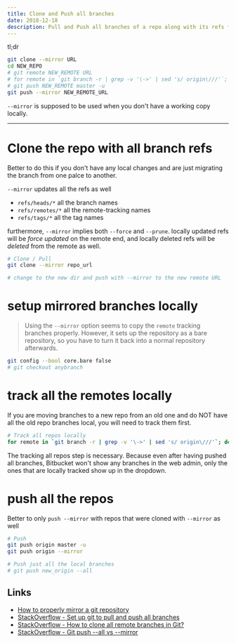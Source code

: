 ```yaml
---
title: Clone and Push all branches
date: 2018-12-18
description: Pull and Push all branches of a repo along with its refs from one server to another
---
```


tl;dr

```bash
git clone --mirror URL
cd NEW_REPO
# git remote NEW_REMOTE URL
# for remote in `git branch -r | grep -v '\->' | sed 's/ origin\///'`; do git branch --track $remote; done
# git push NEW_REMOTE master -u 
git push --mirror NEW_REMOTE_URL
```

`--mirror` is supposed to be used when you don't have a working copy locally.

---

# Clone the repo with all branch refs
Better to do this if you don't have any local changes and are just migrating the branch from one palce to another.

`--mirror` updates all the refs as well

- `refs/heads/*` all the branch names
- `refs/remotes/*` all the remote-tracking names 
- `refs/tags/*` all the tag names

furthermore, `--mirror` implies both `--force` and `--prune`. locally updated refs will be _force updated_ on the remote end, and locally deleted refs will be _deleted_ from the remote as well.

```bash
# Clone / Pull
git clone --mirror repo_url

# change to the new dir and push with --mirror to the new remote URL
```

# setup mirrored branches locally

> Using the `--mirror` option seems to copy the `remote` tracking branches properly. However, it sets up the repository as a bare repository, so you have to turn it back into a normal repository afterwards.

```bash
git config --bool core.bare false
# git checkout anybranch
```

# track all the remotes locally

If you are moving branches to a new repo from an old one and do NOT have all the old repo branches local, you will need to track them first.

```bash
# Track all repos locally
for remote in `git branch -r | grep -v '\->' | sed 's/ origin\///'`; do git branch --track $remote; done
```

The tracking all repos step is necessary. Because even after having pushed all branches, Bitbucket won't show any branches in the web admin, only the ones that are locally tracked show up in the dropdown.

# push all the repos
 Better to only `push --mirror` with repos that were cloned with `--mirror` as well

```bash
# Push
git push origin master -u
git push origin --mirror

# Push just all the local branches
# git push new_origin --all
```

Links
---
- [How to properly mirror a git repository](http://blog.plataformatec.com.br/2013/05/how-to-properly-mirror-a-git-repository/)
- [StackOverflow - Set up git to pull and push all branches](https://stackoverflow.com/a/35378011)
- [StackOverflow - How to clone all remote branches in Git?](https://stackoverflow.com/a/7216269)
- [StackOverflow - Git push --all vs --mirror](https://stackoverflow.com/questions/49343025/git-push-all-vs-mirror)